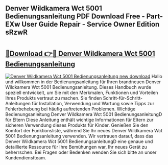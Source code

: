 ## Denver Wildkamera Wct 5001 Bedienungsanleitung PDF Download Free - Part-EXw User Guide Repair - Service Owner Edition sRzwR

# <h2><a href="http://df14pwg.blite.top/?on=Denver+Wildkamera+Wct+5001+Bedienungsanleitung">🔗Download 👉🔴 Denver Wildkamera Wct 5001 Bedienungsanleitung</a></h2>

[![Denver Wildkamera Wct 5001 Bedienungsanleitung new download](https://i.imgur.com/lujVjoI.png)](http://df14pwg.blite.top/?on=Denver+Wildkamera+Wct+5001+Bedienungsanleitung)
Hallo und willkommen in der Bedienungsanleitung für Ihren brandneuen Denver Wildkamera Wct 5001 Bedienungsanleitung. Dieses Handbuch wurde speziell entwickelt, um Sie mit den Merkmalen, Funktionen und Vorteilen Ihres Produkts vertraut zu machen. Sie finden Schritt-für-Schritt-Anleitungen für Installation, Verwendung und Wartung sowie Tipps zur Fehlerbehebung bei häufig auftretenden Problemen. Wichtige Bedienungsanleitung Denver Wildkamera Wct 5001 BedienungsanleitungD für Eltern Diese Anleitung enthält wichtige Informationen für Eltern zur sicheren Verwendung dieses Produkts für Kinder. Genießen Sie den Komfort der Funktionsliste, während Sie Ihr neues Denver Wildkamera Wct 5001 Bedienungsanleitung verwenden. Wir vertrauen darauf, dass das Denver Wildkamera Wct 5001 BedienungsanleitungD eine genaue und detaillierte Ressource für Ihre Bemühungen war, Ihr neues Gerät zu beherrschen. Bei Fragen oder Bedenken wenden Sie sich bitte an unser Kundendienstteam.
